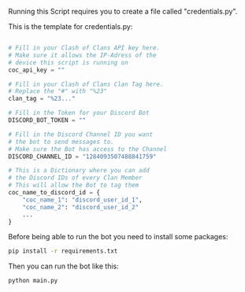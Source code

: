 Running this Script requires you to create a file called "credentials.py".

This is the template for credentials.py:
```Python

# Fill in your Clash of Clans API key here.
# Make sure it allows the IP-Adress of the
# device this script is running on
coc_api_key = ""

# Fill in your Clash of Clans Clan Tag here.
# Replace the "#" with "%23"
clan_tag = "%23..."

# Fill in the Token for your Discord Bot
DISCORD_BOT_TOKEN = ""

# Fill in the Discord Channel ID you want
# the bot to send messages to.
# Make sure the Bot has access to the Channel
DISCORD_CHANNEL_ID = "1284093507488841759"

# This is a Dictionary where you can add
# the Discord IDs of every Clan Member
# This will allow the Bot to tag them 
coc_name_to_discord_id = {
    "coc_name_1": "discord_user_id_1",
    "coc_name_2": "discord_user_id_2"
    ...
}

```

Before being able to run the bot you need to install some packages:
```Bash
pip install -r requirements.txt
```


Then you can run the bot like this:
```Bash
python main.py
```
